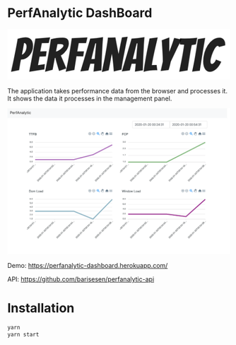 # PerfAnalytic DashBoard
<p align="center"><a href="#" target="_blank" rel="noopener noreferrer">
<img width="550" src="https://github.com/barisesen/perfanalytic-api/raw/master/doc/logo.png"></a></p>

The application takes performance data from the browser and processes it. It shows the data it processes in the management panel.

![](https://github.com/barisesen/perfanalytic-api/raw/master/doc/dash.png)

Demo: https://perfanalytic-dashboard.herokuapp.com/

API: https://github.com/barisesen/perfanalytic-api

# Installation
```
yarn
yarn start
```